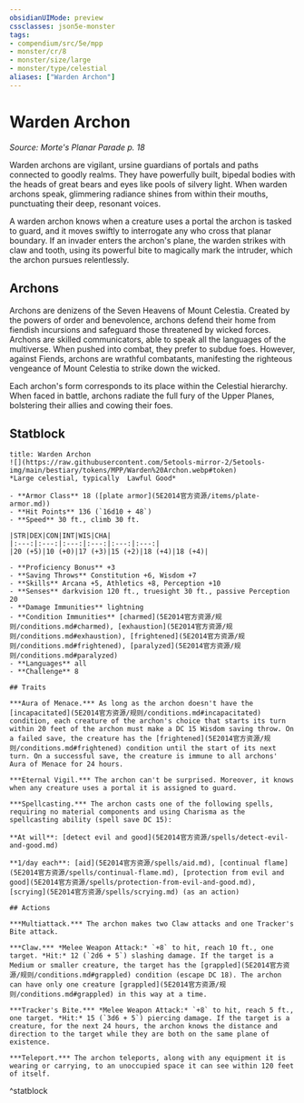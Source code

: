 ```yaml
---
obsidianUIMode: preview
cssclasses: json5e-monster
tags:
- compendium/src/5e/mpp
- monster/cr/8
- monster/size/large
- monster/type/celestial
aliases: ["Warden Archon"]
---
```

# Warden Archon
*Source: Morte's Planar Parade p. 18*  

Warden archons are vigilant, ursine guardians of portals and paths connected to goodly realms. They have powerfully built, bipedal bodies with the heads of great bears and eyes like pools of silvery light. When warden archons speak, glimmering radiance shines from within their mouths, punctuating their deep, resonant voices.

A warden archon knows when a creature uses a portal the archon is tasked to guard, and it moves swiftly to interrogate any who cross that planar boundary. If an invader enters the archon's plane, the warden strikes with claw and tooth, using its powerful bite to magically mark the intruder, which the archon pursues relentlessly.

## Archons

Archons are denizens of the Seven Heavens of Mount Celestia. Created by the powers of order and benevolence, archons defend their home from fiendish incursions and safeguard those threatened by wicked forces. Archons are skilled communicators, able to speak all the languages of the multiverse. When pushed into combat, they prefer to subdue foes. However, against Fiends, archons are wrathful combatants, manifesting the righteous vengeance of Mount Celestia to strike down the wicked.

Each archon's form corresponds to its place within the Celestial hierarchy. When faced in battle, archons radiate the full fury of the Upper Planes, bolstering their allies and cowing their foes.

## Statblock

```ad-statblock
title: Warden Archon
![](https://raw.githubusercontent.com/5etools-mirror-2/5etools-img/main/bestiary/tokens/MPP/Warden%20Archon.webp#token)
*Large celestial, typically  Lawful Good*

- **Armor Class** 18 ([plate armor](5E2014官方资源/items/plate-armor.md))
- **Hit Points** 136 (`16d10 + 48`)
- **Speed** 30 ft., climb 30 ft.

|STR|DEX|CON|INT|WIS|CHA|
|:---:|:---:|:---:|:---:|:---:|:---:|
|20 (+5)|10 (+0)|17 (+3)|15 (+2)|18 (+4)|18 (+4)|

- **Proficiency Bonus** +3
- **Saving Throws** Constitution +6, Wisdom +7
- **Skills** Arcana +5, Athletics +8, Perception +10
- **Senses** darkvision 120 ft., truesight 30 ft., passive Perception 20
- **Damage Immunities** lightning
- **Condition Immunities** [charmed](5E2014官方资源/规则/conditions.md#charmed), [exhaustion](5E2014官方资源/规则/conditions.md#exhaustion), [frightened](5E2014官方资源/规则/conditions.md#frightened), [paralyzed](5E2014官方资源/规则/conditions.md#paralyzed)
- **Languages** all
- **Challenge** 8

## Traits

***Aura of Menace.*** As long as the archon doesn't have the [incapacitated](5E2014官方资源/规则/conditions.md#incapacitated) condition, each creature of the archon's choice that starts its turn within 20 feet of the archon must make a DC 15 Wisdom saving throw. On a failed save, the creature has the [frightened](5E2014官方资源/规则/conditions.md#frightened) condition until the start of its next turn. On a successful save, the creature is immune to all archons' Aura of Menace for 24 hours.

***Eternal Vigil.*** The archon can't be surprised. Moreover, it knows when any creature uses a portal it is assigned to guard.

***Spellcasting.*** The archon casts one of the following spells, requiring no material components and using Charisma as the spellcasting ability (spell save DC 15):

**At will**: [detect evil and good](5E2014官方资源/spells/detect-evil-and-good.md)

**1/day each**: [aid](5E2014官方资源/spells/aid.md), [continual flame](5E2014官方资源/spells/continual-flame.md), [protection from evil and good](5E2014官方资源/spells/protection-from-evil-and-good.md), [scrying](5E2014官方资源/spells/scrying.md) (as an action)

## Actions

***Multiattack.*** The archon makes two Claw attacks and one Tracker's Bite attack.

***Claw.*** *Melee Weapon Attack:* `+8` to hit, reach 10 ft., one target. *Hit:* 12 (`2d6 + 5`) slashing damage. If the target is a Medium or smaller creature, the target has the [grappled](5E2014官方资源/规则/conditions.md#grappled) condition (escape DC 18). The archon can have only one creature [grappled](5E2014官方资源/规则/conditions.md#grappled) in this way at a time.

***Tracker's Bite.*** *Melee Weapon Attack:* `+8` to hit, reach 5 ft., one target. *Hit:* 15 (`3d6 + 5`) piercing damage. If the target is a creature, for the next 24 hours, the archon knows the distance and direction to the target while they are both on the same plane of existence.

***Teleport.*** The archon teleports, along with any equipment it is wearing or carrying, to an unoccupied space it can see within 120 feet of itself.
```
^statblock